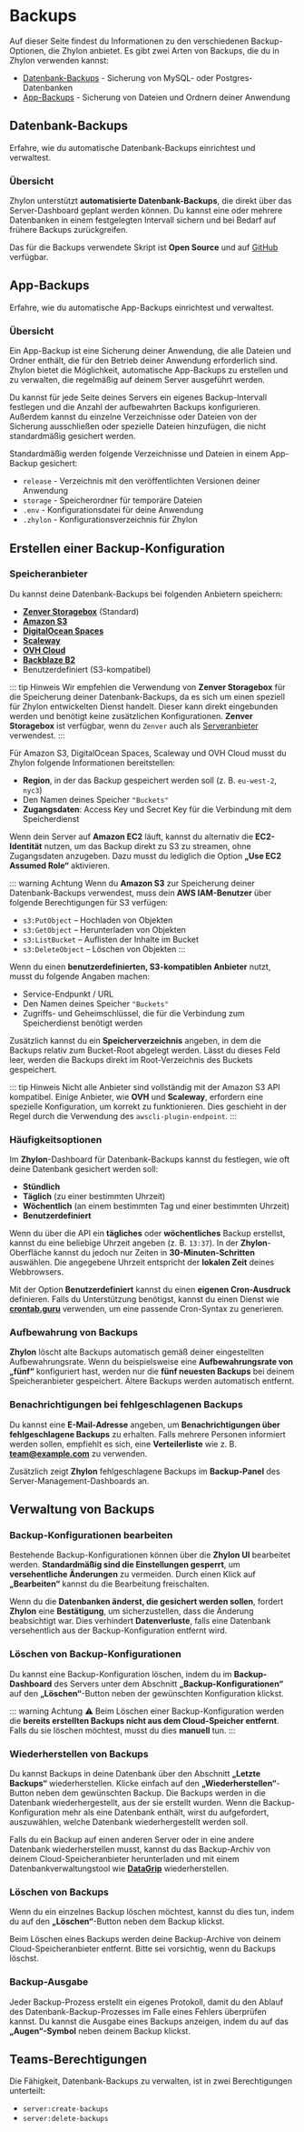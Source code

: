 # Backups

Auf dieser Seite findest du Informationen zu den verschiedenen Backup-Optionen, die Zhylon anbietet.
Es gibt zwei Arten von Backups, die du in Zhylon verwenden kannst:

- [Datenbank-Backups](#datenbank-backups) - Sicherung von MySQL- oder Postgres-Datenbanken
- [App-Backups](#app-backups) - Sicherung von Dateien und Ordnern deiner Anwendung


## Datenbank-Backups

Erfahre, wie du automatische Datenbank-Backups einrichtest und verwaltest.


### Übersicht

Zhylon unterstützt **automatisierte Datenbank-Backups**, die direkt über das Server-Dashboard geplant werden können.
Du kannst eine oder mehrere Datenbanken in einem festgelegten Intervall sichern und bei Bedarf auf frühere Backups zurückgreifen.

Das für die Backups verwendete Skript ist **Open Source** und auf [GitHub](https://github.com/zhylon/zhylon-database-backups) verfügbar.


## App-Backups

Erfahre, wie du automatische App-Backups einrichtest und verwaltest.


### Übersicht

Ein App-Backup ist eine Sicherung deiner Anwendung, die alle Dateien und Ordner enthält, die für den Betrieb deiner Anwendung erforderlich sind.
Zhylon bietet die Möglichkeit, automatische App-Backups zu erstellen und zu verwalten, die regelmäßig auf deinem Server ausgeführt werden.

Du kannst für jede Seite deines Servers ein eigenes Backup-Intervall festlegen und die Anzahl der aufbewahrten Backups konfigurieren.
Außerdem kannst du einzelne Verzeichnisse oder Dateien von der Sicherung ausschließen oder spezielle Dateien hinzufügen, die nicht standardmäßig gesichert werden.

Standardmäßig werden folgende Verzeichnisse und Dateien in einem App-Backup gesichert:

- `release` - Verzeichnis mit den veröffentlichten Versionen deiner Anwendung
- `storage` - Speicherordner für temporäre Dateien
- `.env` - Konfigurationsdatei für deine Anwendung
- `.zhylon` - Konfigurationsverzeichnis für Zhylon


## Erstellen einer Backup-Konfiguration

### Speicheranbieter

Du kannst deine Datenbank-Backups bei folgenden Anbietern speichern:

- [**Zenver Storagebox**](https://storagebox.zhylon.net/) (Standard)
- [**Amazon S3**](https://aws.amazon.com/s3/)
- [**DigitalOcean Spaces**](https://www.digitalocean.com/products/spaces/)
- [**Scaleway**](https://www.scaleway.com/en/object-storage/)
- [**OVH Cloud**](https://www.ovhcloud.com/en/public-cloud/object-storage/)
- [**Backblaze B2**](https://www.backblaze.com/cloud-storage)
- Benutzerdefiniert (S3-kompatibel)

::: tip Hinweis
Wir empfehlen die Verwendung von **Zenver Storagebox** für die Speicherung deiner Datenbank-Backups, da es sich um einen speziell für Zhylon entwickelten Dienst handelt.
Dieser kann direkt eingebunden werden und benötigt keine zusätzlichen Konfigurationen.
**Zenver Storagebox** ist verfügbar, wenn du `Zenver` auch als [Serveranbieter](./providers#unterstutzte-serveranbieter) verwendest.
:::

Für Amazon S3, DigitalOcean Spaces, Scaleway und OVH Cloud musst du Zhylon folgende Informationen bereitstellen:

- **Region**, in der das Backup gespeichert werden soll (z. B. `eu-west-2`, `nyc3`)
- Den Namen deines Speicher `"Buckets"`
- **Zugangsdaten**: Access Key und Secret Key für die Verbindung mit dem Speicherdienst


Wenn dein Server auf **Amazon EC2** läuft, kannst du alternativ die **EC2-Identität** nutzen, um das Backup direkt zu S3 zu streamen, ohne Zugangsdaten anzugeben.
Dazu musst du lediglich die Option **„Use EC2 Assumed Role“** aktivieren.

::: warning Achtung
Wenn du **Amazon S3** zur Speicherung deiner Datenbank-Backups verwendest, muss dein **AWS IAM-Benutzer** über folgende Berechtigungen für S3 verfügen:

- `s3:PutObject` – Hochladen von Objekten
- `s3:GetObject` – Herunterladen von Objekten
- `s3:ListBucket` – Auflisten der Inhalte im Bucket
- `s3:DeleteObject` – Löschen von Objekten
:::


Wenn du einen **benutzerdefinierten, S3-kompatiblen Anbieter** nutzt, musst du folgende Angaben machen:

- Service-Endpunkt / URL
- Den Namen deines Speicher `"Buckets"`
- Zugriffs- und Geheimschlüssel, die für die Verbindung zum Speicherdienst benötigt werden

Zusätzlich kannst du ein **Speicherverzeichnis** angeben, in dem die Backups relativ zum Bucket-Root abgelegt werden.
Lässt du dieses Feld leer, werden die Backups direkt im Root-Verzeichnis des Buckets gespeichert.


::: tip Hinweis
Nicht alle Anbieter sind vollständig mit der Amazon S3 API kompatibel.
Einige Anbieter, wie **OVH** und **Scaleway**, erfordern eine spezielle Konfiguration, um korrekt zu funktionieren.
Dies geschieht in der Regel durch die Verwendung des `awscli-plugin-endpoint`.
:::


### Häufigkeitsoptionen

Im **Zhylon**-Dashboard für Datenbank-Backups kannst du festlegen, wie oft deine Datenbank gesichert werden soll:

- **Stündlich**
- **Täglich** (zu einer bestimmten Uhrzeit)
- **Wöchentlich** (an einem bestimmten Tag und einer bestimmten Uhrzeit)
- **Benutzerdefiniert**

Wenn du über die API ein **tägliches** oder **wöchentliches** Backup erstellst, kannst du eine beliebige Uhrzeit angeben (z. B. `13:37`).
In der **Zhylon**-Oberfläche kannst du jedoch nur Zeiten in **30-Minuten-Schritten** auswählen.
Die angegebene Uhrzeit entspricht der **lokalen Zeit** deines Webbrowsers.

Mit der Option **Benutzerdefiniert** kannst du einen **eigenen Cron-Ausdruck** definieren.
Falls du Unterstützung benötigst, kannst du einen Dienst wie [**crontab.guru**](https://crontab.guru/) verwenden, um eine passende Cron-Syntax zu generieren.


### Aufbewahrung von Backups

**Zhylon** löscht alte Backups automatisch gemäß deiner eingestellten Aufbewahrungsrate.
Wenn du beispielsweise eine **Aufbewahrungsrate von „fünf“** konfiguriert hast, werden nur die **fünf neuesten Backups** bei deinem Speicheranbieter gespeichert.
Ältere Backups werden automatisch entfernt.


### Benachrichtigungen bei fehlgeschlagenen Backups

Du kannst eine **E-Mail-Adresse** angeben, um **Benachrichtigungen über fehlgeschlagene Backups** zu erhalten.
Falls mehrere Personen informiert werden sollen, empfiehlt es sich, eine **Verteilerliste** wie z. B. **team@example.com** zu verwenden.

Zusätzlich zeigt **Zhylon** fehlgeschlagene Backups im **Backup-Panel** des Server-Management-Dashboards an.




## Verwaltung von Backups

### Backup-Konfigurationen bearbeiten

Bestehende Backup-Konfigurationen können über die **Zhylon UI** bearbeitet werden.
**Standardmäßig sind die Einstellungen gesperrt**, um **versehentliche Änderungen** zu vermeiden.
Durch einen Klick auf **„Bearbeiten“** kannst du die Bearbeitung freischalten.

Wenn du die **Datenbanken änderst, die gesichert werden sollen**, fordert **Zhylon** eine **Bestätigung**, um sicherzustellen, dass die Änderung beabsichtigt war. Dies verhindert **Datenverluste**, falls eine Datenbank versehentlich aus der Backup-Konfiguration entfernt wird.


### Löschen von Backup-Konfigurationen

Du kannst eine Backup-Konfiguration löschen, indem du im **Backup-Dashboard** des Servers unter dem Abschnitt **„Backup-Konfigurationen“** auf den **„Löschen“**-Button neben der gewünschten Konfiguration klickst.

::: warning Achtung ⚠
Beim Löschen einer Backup-Konfiguration werden die **bereits erstellten Backups nicht aus dem Cloud-Speicher entfernt**.
Falls du sie löschen möchtest, musst du dies **manuell** tun.
:::


### Wiederherstellen von Backups

Du kannst Backups in deine Datenbank über den Abschnitt **„Letzte Backups“** wiederherstellen.
Klicke einfach auf den **„Wiederherstellen“**-Button neben dem gewünschten Backup.
Die Backups werden in die Datenbank wiederhergestellt, aus der sie erstellt wurden.
Wenn die Backup-Konfiguration mehr als eine Datenbank enthält, wirst du aufgefordert, auszuwählen, welche Datenbank wiederhergestellt werden soll.

Falls du ein Backup auf einen anderen Server oder in eine andere Datenbank wiederherstellen musst,
kannst du das Backup-Archiv von deinem Cloud-Speicheranbieter herunterladen und mit einem Datenbankverwaltungstool wie [**DataGrip**](https://www.jetbrains.com/datagrip/) wiederherstellen.


### Löschen von Backups

Wenn du ein einzelnes Backup löschen möchtest, kannst du dies tun, indem du auf den **„Löschen“**-Button neben dem Backup klickst.

Beim Löschen eines Backups werden deine Backup-Archive von deinem Cloud-Speicheranbieter entfernt.
Bitte sei vorsichtig, wenn du Backups löschst.


### Backup-Ausgabe

Jeder Backup-Prozess erstellt ein eigenes Protokoll, damit du den Ablauf des Datenbank-Backup-Prozesses im Falle eines Fehlers überprüfen kannst.
Du kannst die Ausgabe eines Backups anzeigen, indem du auf das **„Augen“-Symbol** neben deinem Backup klickst.


## Teams-Berechtigungen

Die Fähigkeit, Datenbank-Backups zu verwalten, ist in zwei Berechtigungen unterteilt:

- `server:create-backups`
- `server:delete-backups`
